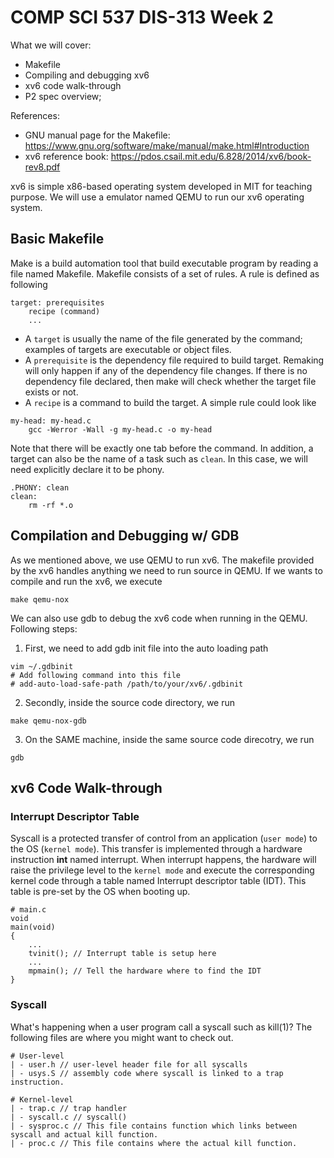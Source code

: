 # COMP SCI 537 DIS-313 Week 2
What we will cover:
- Makefile
- Compiling and debugging xv6
- xv6 code walk-through
- P2 spec overview;

References:
- GNU manual page for the Makefile: https://www.gnu.org/software/make/manual/make.html#Introduction
- xv6 reference book: https://pdos.csail.mit.edu/6.828/2014/xv6/book-rev8.pdf

xv6 is simple x86-based operating system developed in MIT for teaching purpose. We will use a emulator named QEMU to run our xv6 operating system.
## Basic Makefile
Make is a build automation tool that build executable program by reading a file named Makefile. Makefile consists of a set of rules. A rule is defined as following
~~~[bash]
target: prerequisites
    recipe (command)
    ...
~~~
- A `target` is usually the name of the file generated by the command; examples of targets are executable or object files. 
- A `prerequisite` is the dependency file required to build target. Remaking will only happen if any of the dependency file changes. If there is no dependency file declared, then make will check whether the target file exists or not.
- A `recipe` is a command to build the target.
A simple rule could look like
~~~[bash]
my-head: my-head.c
    gcc -Werror -Wall -g my-head.c -o my-head
~~~
Note that there will be exactly one tab before the command. In addition, a target can also be the name of a task such as `clean`. In this case, we will need explicitly declare it to be phony.
~~~
.PHONY: clean
clean:
    rm -rf *.o 
~~~
## Compilation and Debugging w/ GDB
As we mentioned above, we use QEMU to run xv6. The makefile provided by the xv6 handles anything we need to run source in QEMU. If we wants to compile and run the xv6, we execute
~~~[bash]
make qemu-nox
~~~
We can also use gdb to debug the xv6 code when running in the QEMU. Following steps:
1. First, we need to add gdb init file into the auto loading path
~~~[bash]
vim ~/.gdbinit
# Add following command into this file
# add-auto-load-safe-path /path/to/your/xv6/.gdbinit
~~~
2. Secondly, inside the source code directory, we run
~~~[bash]
make qemu-nox-gdb
~~~
3. On the SAME machine, inside the same source code direcotry, we run
~~~
gdb
~~~
## xv6 Code Walk-through
### Interrupt Descriptor Table
Syscall is a protected transfer of control from an application (`user mode`) to the OS (`kernel mode`). This transfer is implemented through a hardware instruction **int** named interrupt. When interrupt happens, the hardware will raise the privilege level to the `kernel mode` and execute the corresponding kernel code through a table named Interrupt descriptor table (IDT). This table is pre-set by the OS when booting up. 
~~~[c]
# main.c
void
main(void) 
{
    ...
    tvinit(); // Interrupt table is setup here
    ...
    mpmain(); // Tell the hardware where to find the IDT
}
~~~

### Syscall
What's happening when a user program call a syscall such as kill(1)? The following files are where you might want to check out.
~~~[bash]
# User-level
| - user.h // user-level header file for all syscalls 
| - usys.S // assembly code where syscall is linked to a trap instruction. 

# Kernel-level
| - trap.c // trap handler
| - syscall.c // syscall()
| - sysproc.c // This file contains function which links between syscall and actual kill function.
| - proc.c // This file contains where the actual kill function.
~~~
